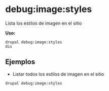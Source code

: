 # debug:image:styles
Lista los estilos de imagen en el sitio

**Uso:**
```
drupal debug:image:styles
dis
```

## Ejemplos
* Listar todos los estilos de imagen en el sitio
```
drupal debug:image:styles
```
